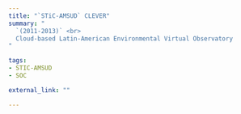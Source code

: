 ```yaml
---
title: "`STiC-AMSUD` CLEVER"
summary: "
  `(2011-2013)` <br>
  Cloud-based Latin-American Environmental Virtual Observatory
"

tags:
- STIC-AMSUD
- SOC

external_link: ""

---
```

